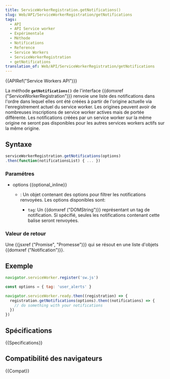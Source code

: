 ```yaml
---
title: ServiceWorkerRegistration.getNotifications()
slug: Web/API/ServiceWorkerRegistration/getNotifications
tags:
  - API
  - API Service worker
  - Expérimentale
  - Méthode
  - Notifications
  - Reference
  - Service Workers
  - ServiceWorkerRegistration
  - getNotifications
translation_of: Web/API/ServiceWorkerRegistration/getNotifications
---
```

{{APIRef("Service Workers API")}}

La méthode **`getNotifications()`** de l'interface {{domxref ("ServiceWorkerRegistration")}} renvoie une liste des notifications dans l'ordre dans lequel elles ont été créées à partir de l'origine actuelle via l'enregistrement actuel du service worker. Les origines peuvent avoir de nombreuses inscriptions de service worker actives mais de portée différente. Les notifications créées par un service worker sur la même origine ne seront pas disponibles pour les autres services workers actifs sur la même origine.

## Syntaxe

```js
serviceWorkerRegistration.getNotifications(options)
.then(function(notificationsList) { ... })
```

### Paramétres

- options {{optional_inline}}

  - : Un objet contenant des options pour filtrer les notifications renvoyées. Les options disponibles sont:

    - `tag`: Un {{domxref ("DOMString")}} représentant un tag de notification. Si spécifié, seules les notifications contenant cette balise seront renvoyées.

### Valeur de retour

Une {{jsxref ("Promise", "Promesse")}} qui se résout en une liste d'objets {{domxref ("Notification")}}.

## Exemple

```js
navigator.serviceWorker.register('sw.js')

const options = { tag: 'user_alerts' }

navigator.serviceWorker.ready.then((registration) => {
  registration.getNotifications(options).then((notifications) => {
    // do something with your notifications
  })
})
```

## Spécifications

{{Specifications}}

## Compatibilité des navigateurs

{{Compat}}
